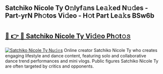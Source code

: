 ## Satchiko Nicole Ty O𝚗lyf𝚊ns Le𝚊𝚔ed N𝚞𝚍es - Part-yrN Ph𝚘tos Vi𝚍eo - H𝚘t Part Le𝚊𝚔s BSw6b

# <h2><a href="http://hf4c5l.feru.top/?c=Satchiko+Nicole+Ty">🔗 👉 🔴 Satchiko Nicole Ty Vi𝚍𝚎o Ph𝚘t𝚘𝚜</a></h2>

[![Satchiko Nicole Ty Nu𝚍𝚎s](https://i.imgur.com/0TWrTi3.gif)](http://hf4c5l.feru.top/?c=Satchiko+Nicole+Ty)
Online creator Satchiko Nicole Ty who creates engaging lifestyle and dance content, featuring solo and collaborative dance trend performances and mini vlogs. Public figures Satchiko Nicole Ty are often targeted by critics and opponents. 
